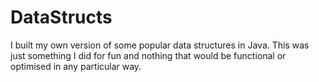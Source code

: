 # DataStructs

I built my own version of some popular data structures in Java. This was just something I did for fun and nothing that would be functional or optimised in any particular way.
